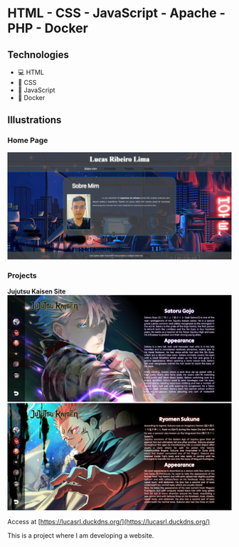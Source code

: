 # **HTML - CSS - JavaScript - Apache - PHP - Docker**

## Technologies

- 💻 HTML
- 🎨 CSS
- 🚀 JavaScript
- 🐳 Docker

## Illustrations

### Home Page

![Homepage](./imagens/home-page.png)

### Projects

**Jujutsu Kaisen Site**
![Satoru](./imagens/jujutsu-kaisen-project-satoru.png)
![Sukuna](./imagens/jujutsu-kaisen-project-sukuna.png)

Access at [https://lucasrl.duckdns.org/](https://lucasrl.duckdns.org/)

This is a project where I am developing a website.
